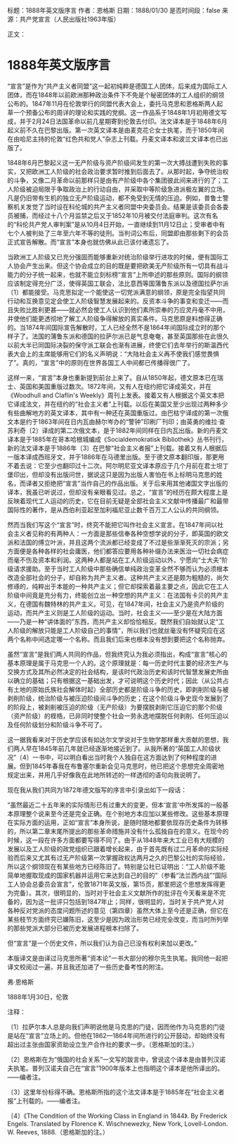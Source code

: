 标题：1888年英文版序言
作者：恩格斯
日期：1888/01/30
是否时间段：false
来源：共产党宣言（人民出版社1963年版）

正文：

# 1888年英文版序言

“宣言”是作为“共产主义者同盟”这一起初纯粹是德国工人团体，后来成为国际工人团体，而在1848年以前欧洲那种政治条件下不免是个秘密团体的工人组织的纲领公布的。1847年11月在伦敦举行的同盟代表大会上，委托马克思和恩格斯两人起草一个预备公布的周详的理论和实践的党纲。这一作品系于1848年1月初用德文写成，并于2月24日法国革命以前几星期寄到伦敦去付印。法文译本是于1848年6月起义前不久在巴黎出版。第一次英文译本是由麦克花仑女士执笔，而于1850年间在由哈尼主持的伦敦“红色共和党人”杂志上刊载。丹麦文译本和波兰文译本也已出版了。

1848年6月巴黎起义这一无产阶级与资产阶级间发生的第一次大搏战遭到失败的事实，又把欧洲工人阶级的社会政治要求暂时推到后面去了。从那时起，争夺统治权的斗争，又像二月革命以前那样只是由有产阶级中各个集团彼此间来进行的了；工人阶级被迫局限于争取政治上的行动自由，并采取中等阶级急进派极左翼的立场。凡是仍旧带有生机的独立无产阶级运动，都不免受到无情的压迫。例如，普鲁士警察机关发觉了当时设在科伦城的共产主义者同盟中央委员会。结果是该委员会各委员被捕，而经过十八个月监禁之后又于1852年10月被交付法庭审判。这次有名的“科伦共产党人审判案”是从10月4日开始，一直继续到11月12日止；受审者中有七个人被判处了三年至六年不等的徒刑。当判词公布后，同盟即由那些剩下的会员正式宣告解散。而“宣言”本身也就仿佛从此已该付诸遗忘了。

当欧洲工人阶级又已充分强固而能够重新对统治阶级举行进攻的时候，便有国际工人协会产生出来。但这个协会成立的目的既是要把欧美无产阶级所有一切具有战斗能力的分子统一起来，也就不能立刻标榜“宣言”上所申述的那些原则。国际的纲领应该制定得充分广泛，使得英国工联会，法比意西等国蒲鲁东派以及德国拉萨尔派〔1〕都能接受。马克思拟定一个能使这一切党派满意的纲领，原是完全指望共同行动和互换意见定会使工人阶级智慧发展起来的。反资本斗争的事变和变迁——而且失败比胜利更甚——就必然会使工人认识到他们素所崇奉的万应灵丹毫不中用，并使他们能更透彻地了解工人阶级争得解放的真实条件。马克思原是料想得正确的。当1874年间国际宣告解散时，工人已经全然不是1864年间国际成立时的那个样子了。法国的蒲鲁东派和德国的拉萨尔派已是气息奄奄，甚至英国那些在此很久以前大半已同国际决裂的保守派工联会也渐有进展，终使它们去年举行的斯温西代表大会上的主席能够用它们的名义声明说：“大陆社会主义再不使我们感觉畏惧了”。真的，“宣言”中的原则在世界各国工人中间都已传播得很广了。

这样一来，“宣言”本身也重新提到前台上来了。自从1850年起，德文原本已在瑞士、英国和美国重版过数次。1872年间，又有人在纽约把它译成英文，并在《Woodhull and Claflin's Weekly》周刊上发表。接着又有人根据这个英文本把它译成法文，并在纽约的“社会主义者”上刊载。以后在美国又至少出现过两种多少有些曲解地方的英文译本，其中有一种还在英国重版过。由巴枯宁译成的第一次俄文本是约于1863年间在日内瓦由赫尔岑办的“警钟”印刷厂刊印；由英勇的维拉·查苏利奇〔2〕译成的第二次俄文本，是于1882年间同样在日内瓦出版。新的丹麦文译本是于1885年在哥本哈根城编成《Socialdemokratisk Bibliothek》丛书刊行，新的法文译本是于1886年〔3〕在巴黎“社会主义者报”上刊载。接着又有人根据后一版本译成西班牙文，并于1886年在马德里出版。至于德文原本翻印版，那更用不着去说：它至少也翻印过十二次。阿尔明尼亚文译本原应于几个月前在君士坦丁堡印出，但却没有出版问世，据说这只是因为出版人害怕在书上标明马克思的姓名，而译者又拒绝把“宣言”当作自己的作品出版。关于后来用其他诸国文字出版的译本，我虽已听说过，但却没有亲眼看见过。总之，“宣言”的经历在颇大程度上是反映着现代工人运动的历史，它在目前无疑是全部社会主义文献中传播最广和最带国际性的著作，是从西伯利亚起至加利福尼亚止数千百万工人公认的共同纲领。

然而当我们写这个“宣言”时，终究不能把它叫作社会主义宣言。在1847年间以社会主义者见称的有两种人：一方面是那些信奉各种空想学说的分子，即英国的欧文派和法国的傅立叶派，并且这两个流派都已经变成了不过是些渐渐死灭的宗派；另方面便是各种各样的社会庸医，他们都答应要用各种补缀办法来医治一切社会病症而毫不伤及资本和利润。这两种人都是站在工人阶级运动以外，宁愿向“士大夫”阶级请求援助。至于当时工人阶级中那些确信单纯政治变革全然不够而认为必须根本改造全部社会的分子，却自称为共产主义者。这种共产主义还是颇为粗糙的，尚欠修琢的，纯粹出于本能的一种共产主义；但它却探索着最主要之点，因此它在工人阶级中间竟是充分有力，终能创立出一种空想的共产主义：在法国有卡贝的共产主义，在德国有魏特林的共产主义。可见，在1847年间，社会主义乃是资产阶级的运动，而共产主义则是工人阶级的运动。当时，社会主义——至少是在大陆方面——乃是一种“讲体面的”东西，而共产主义却恰恰相反。既然我们自始就认定“工人阶级的解放只能是工人阶级自己的事情”，所以我们也就丝毫没有怀疑究应在这两个名称中间选定哪一个名称。而且我们后来也根本没有想到要把这个名称抛弃。

虽然“宣言”是我们两人共同的作品，但我终究认为我必须指出，构成“宣言”核心的基本原理是属于马克思一个人的。这个原理就是：每一历史时代主要的经济生产与交换方式及其所必然决定的社会结构，是该时代政治历史和该时代智慧发展史所由以确立的基础；只有根据这一基础出发，才可说明这个历史时代；因此（从公共占有土地的原始氏族社会解体时起）全部历史都是阶级斗争的历史，即剥削阶级与被剥削阶级，统治阶级与被压迫阶级间斗争的历史；在这个阶级斗争史现今发展到了的阶段上，被剥削被压迫的阶级（无产阶级）为要摆脱剥削它压迫它的那个阶级（资产阶级）的桎梏，已非同时使整个社会一劳永逸地摆脱任何剥削、任何压迫以及任何阶级划分和阶级斗争不可了。

这一据我看来对于历史学应该有如达尔文学说对于生物学那样重大贡献的思想，我们两人早在1845年前几年就已经逐渐地接近到了。从我所著的“英国工人阶级状况”〔4〕一书中，可以明白看出当时我个人独自在这方面达到了何种程度的进展。但到1845年春我在布鲁塞尔重新会见马克思时，他已把这个思想完全周密地规定出来，并用几乎好像我在此地所转述的一样透彻的语句向我说明了。

现在我从我们共同为1872年德文版写的序言中引录出如下一段话：

“虽然最近二十五年来的实际情形已有过重大的变更，但本‘宣言’中所发挥的一般基本原理整个说来至今还是完全正确。在个别地方本应加以某些修改。这些基本原理在实际方面的运用，正如“宣言”本身所说，是随时随地都要依现存历史条件为转移的，所以第二章末尾所提出的那些革命措施并没有什么孤独自在的意义。在现今的时候，这一段在许多方面都要写得不同了。由于从1848年来大工业已有大规模的发展以及工人阶级的政党组织已跟着增长起来，由于首先既有过二月革命的实际经验而后来又尤其有过无产阶级第一次掌握政权达两月之久的巴黎公社的实际经验，所以这个纲领现在有某些地方已经陈旧了。特别是公社已证明出：“工人阶级不能简单地握取现成的国家机器并运用它来达到自己的目的”（参看“法兰西内战”“国际工人协会总委员会宣言”，伦敦1871年英文版，第15页，那里把这个思想发挥得更为完备）。其次，很明显的，当时对于社会主义文献所作的批评在今天看来是不完备的，因为这一批评只包括到1847年止；同样，很明显的，当时关于共产党人对各种反对党派的态度问题所述的意见（第四章）虽然大体上至今还是正确，但它在某些枝节方面终究已嫌陈旧，这至少是因为政治形势已经完全改变，而当时所列举的那些党派大部分已被历史发展进程根本扫除了。

但“宣言”是一个历史文件，所以我们认为自己已没有权利来加以更改。”

本版译文是由译过马克思所著“资本论”一书大部分的穆尔先生执笔。我同他一起把译文校阅过一遍，并且我还加进了一些历史备考性的附注。

弗·恩格斯

1888年1月30日，伦敦

注释：

〔1〕拉萨尔本人总是向我们声明说他是马克思的门徒，因而他作为马克思的门徒是站在“宣言”立场上的。但他在1862—1864年间所进行的公开鼓动，却始终没有超出过主张由国家资助设立生产合作社的要求一步。（恩格斯加的注。）

〔2〕恩格斯在为“俄国的社会关系”一文写的跋言中，曾说这个译本是由普列汉诺夫执笔。普列汉诺夫自己在“宣言”1900年版本上也指明这个译本是他所译出的。——编者注。

〔3〕这里年份标得不确。恩格斯所指的这个法文译本是于1885年在“社会主义者报”上刊载的。——编者注。

〔4〕《The Condition of the Working Class in England in 1844》. By Frederick Engels. Translated by Florence K. Wischnewezky, New York, Lovell-London. W. Reeves, 1888.（恩格斯加的注。）



